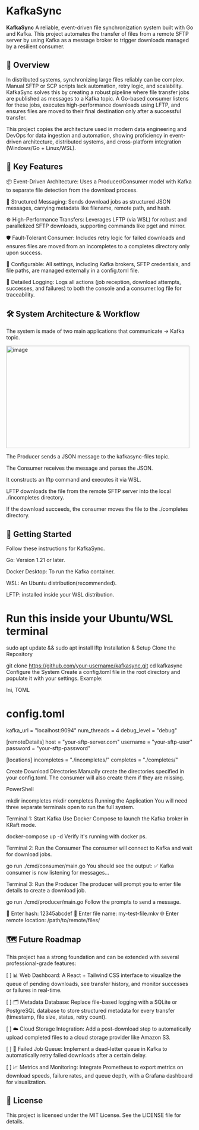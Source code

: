 # KafkaSync

**KafkaSync** A reliable, event-driven file synchronization system built with Go and Kafka. This project automates the transfer of files from a remote SFTP server by using Kafka as a message broker to trigger downloads managed by a resilient consumer.

## 📖 Overview
In distributed systems, synchronizing large files reliably can be complex. 
Manual SFTP or SCP scripts lack automation, retry logic, and scalability. 
KafkaSync solves this by creating a robust pipeline where file transfer jobs are published as messages to a Kafka topic. 
A Go-based consumer listens for these jobs, executes high-performance downloads using LFTP, and ensures files are moved to their final destination only after a successful transfer.

This project copies the architecture used in modern data engineering and DevOps for data ingestion and automation, showing proficiency in event-driven architecture, distributed systems, and cross-platform integration (Windows/Go + Linux/WSL).

## 🚀 Key Features
📦 Event-Driven Architecture:
Uses a Producer/Consumer model with Kafka to separate file detection from the download process.

📨 Structured Messaging: 
Sends download jobs as structured JSON messages, carrying metadata like filename, remote path, and hash.

⚙️ High-Performance Transfers: 
Leverages LFTP (via WSL) for robust and parallelized SFTP downloads, supporting commands like pget and mirror.

🛡️ Fault-Tolerant Consumer: 
Includes retry logic for failed downloads and ensures files are moved from an incompletes to a completes directory only upon success.

🔧 Configurable: 
All settings, including Kafka brokers, SFTP credentials, and file paths, are managed externally in a config.toml file.

📝 Detailed Logging: 
Logs all actions (job reception, download attempts, successes, and failures) to both the console and a consumer.log file for traceability.

## 🛠️ System Architecture & Workflow
The system is made of two main applications that communicate -> Kafka topic.

<img width="493" height="275" alt="image" src="https://github.com/user-attachments/assets/b40e857e-c822-4051-846f-6ba07554a8f3" />

The Producer sends a JSON message to the kafkasync-files topic.

The Consumer receives the message and parses the JSON.

It constructs an lftp command and executes it via WSL.

LFTP downloads the file from the remote SFTP server into the local ./incompletes directory.

If the download succeeds, the consumer moves the file to the ./completes directory.


## 🔧 Getting Started
Follow these instructions for KafkaSync.

Go: Version 1.21 or later.

Docker Desktop: To run the Kafka container.

WSL: An Ubuntu distribution(recommended).

LFTP: installed inside your WSL distribution.


# Run this inside your Ubuntu/WSL terminal
sudo apt update && sudo apt install lftp
Installation & Setup
Clone the Repository

git clone https://github.com/your-username/kafkasync.git
cd kafkasync
Configure the System Create a config.toml file in the root directory and populate it with your settings.
Example:

Ini, TOML

# config.toml

kafka_url = "localhost:9094"
num_threads = 4
debug_level = "debug"

[remoteDetails]
host = "your-sftp-server.com"
username = "your-sftp-user"
password = "your-sftp-password"

[locations]
incompletes = "./incompletes/"
completes = "./completes/"

Create Download Directories Manually create the directories specified in your config.toml. 
The consumer will also create them if they are missing.

PowerShell

mkdir incompletes
mkdir completes
Running the Application
You will need three separate terminals open to run the full system.

Terminal 1: Start Kafka Use Docker Compose to launch the Kafka broker in KRaft mode.

docker-compose up -d
Verify it's running with docker ps.

Terminal 2: Run the Consumer The consumer will connect to Kafka and wait for download jobs.


go run ./cmd/consumer/main.go
You should see the output: ✅ Kafka consumer is now listening for messages...

Terminal 3: Run the Producer The producer will prompt you to enter file details to create a download job.

go run ./cmd/producer/main.go
Follow the prompts to send a message.

🔢 Enter hash: 12345abcdef
📄 Enter file name: my-test-file.mkv
🌐 Enter remote location: /path/to/remote/files/



## 🗺️ Future Roadmap
This project has a strong foundation and can be extended with several professional-grade features:

[ ] 📊 Web Dashboard: A React + Tailwind CSS interface to visualize the queue of pending downloads, see transfer history, and monitor successes or failures in real-time.

[ ] 🗂️ Metadata Database: Replace file-based logging with a SQLite or PostgreSQL database to store structured metadata for every transfer (timestamp, file size, status, retry count).

[ ] ☁️ Cloud Storage Integration: Add a post-download step to automatically upload completed files to a cloud storage provider like Amazon S3.

[ ] 🔄 Failed Job Queue: Implement a dead-letter queue in Kafka to automatically retry failed downloads after a certain delay.

[ ] 📈 Metrics and Monitoring: Integrate Prometheus to export metrics on download speeds, failure rates, and queue depth, with a Grafana dashboard for visualization.

## 📜 License
This project is licensed under the MIT License. See the LICENSE file for details.


